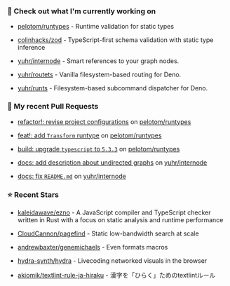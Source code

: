 ### 👷 Check out what I'm currently working on



- [pelotom/runtypes](https://github.com/pelotom/runtypes) - Runtime validation for static types

- [colinhacks/zod](https://github.com/colinhacks/zod) - TypeScript-first schema validation with static type inference

- [yuhr/internode](https://github.com/yuhr/internode) - Smart references to your graph nodes.

- [yuhr/routets](https://github.com/yuhr/routets) - Vanilla filesystem-based routing for Deno.

- [yuhr/runts](https://github.com/yuhr/runts) - Filesystem-based subcommand dispatcher for Deno.

### 🔨 My recent Pull Requests



- [refactor!: revise project configurations](https://github.com/pelotom/runtypes/pull/339) on [pelotom/runtypes](https://github.com/pelotom/runtypes)

- [feat!: add `Transform` runtype](https://github.com/pelotom/runtypes/pull/338) on [pelotom/runtypes](https://github.com/pelotom/runtypes)

- [build: upgrade `typescript` to `5.3.3`](https://github.com/pelotom/runtypes/pull/337) on [pelotom/runtypes](https://github.com/pelotom/runtypes)

- [docs: add description about undirected graphs](https://github.com/yuhr/internode/pull/5) on [yuhr/internode](https://github.com/yuhr/internode)

- [docs: fix `README.md`](https://github.com/yuhr/internode/pull/4) on [yuhr/internode](https://github.com/yuhr/internode)

### ⭐ Recent Stars



- [kaleidawave/ezno](https://github.com/kaleidawave/ezno) - A JavaScript compiler and TypeScript checker written in Rust with a focus on static analysis and runtime performance

- [CloudCannon/pagefind](https://github.com/CloudCannon/pagefind) - Static low-bandwidth search at scale

- [andrewbaxter/genemichaels](https://github.com/andrewbaxter/genemichaels) - Even formats macros

- [hydra-synth/hydra](https://github.com/hydra-synth/hydra) - Livecoding networked visuals in the browser

- [akiomik/textlint-rule-ja-hiraku](https://github.com/akiomik/textlint-rule-ja-hiraku) - 漢字を「ひらく」ためのtextlintルール